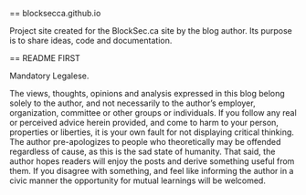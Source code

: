 == blocksecca.github.io

Project site created for the BlockSec.ca site by the blog author. Its purpose is to share ideas, code and documentation.

== README FIRST

Mandatory Legalese.

The views, thoughts, opinions and analysis expressed in this blog belong solely to the author, and not necessarily to the author’s employer, organization, committee or other groups or individuals. If you follow any real or perceived advice herein provided, and come to harm to your person, properties or liberties, it is your own fault for not displaying critical thinking. The author pre-apologizes to people who theoretically may be offended regardless of cause, as this is the sad state of humanity. That said, the author hopes readers will enjoy the posts and derive something useful from them. If you disagree with something, and feel like informing the author in a civic manner the opportunity for mutual learnings will be welcomed.

